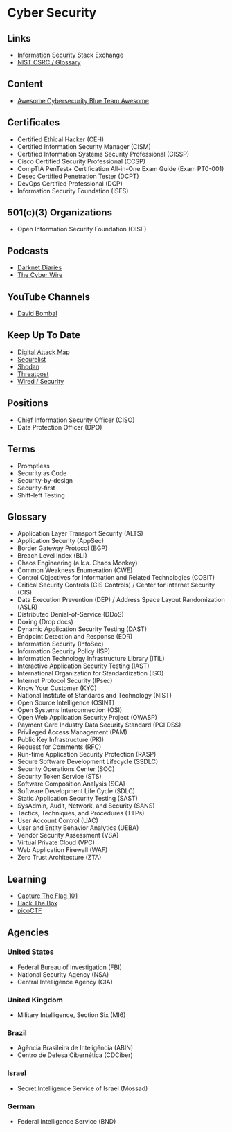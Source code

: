 # Cyber Security

<!--
https://proofpoint.com
-->

<!--
https://docs.google.com/spreadsheets/d/1bxTwAkdvken_rGFtTWCp-mUCDH37aisdZNLSWWtj5DU/edit#gid=726008638
https://docs.google.com/spreadsheets/d/12CD9GOZG0ib2ElQfUFJPk5KjFqMZiU1ZdXYXcFiNm10/edit#gid=0
-->

<!--
Cloud Security
SDLC Practices
Bug Bounties
Threat Intelligence
Malware Analysis
Risk Management
Vulnerability Management
IOT Security
SIEM Analysis
Blockchain Security
Threat Hunting

https://app.pluralsight.com/paths/skill/information-and-cyber-security-foundations
https://app.pluralsight.com/paths/skill/malware-analysis
https://app.pluralsight.com/paths/skill/malware-prevention-detection-and-response

https://app.pluralsight.com/paths/skill/threat-hunting
-->

<!--
Discover the computers owned by the company (Inventory Software)
-->

<!--
Segurança através de varias camadas, prevenção caso uma das camadas falhe
-->

<!--
https://app.pluralsight.com/library/cou rses/allthetalks-session-43/table-of-contents

https://app.pluralsight.com/library/courses/enabling-security-governance-compliance-devsecops/table-of-contents
https://app.pluralsight.com/library/courses/vulnerability-management-big-picture/table-of-contents
https://app.pluralsight.com/library/courses/allthetalks-session-29/table-of-contents
https://app.pluralsight.com/library/courses/security-architecture-design-big-picture/table-of-contents
https://app.pluralsight.com/library/courses/zero-trust-architecture-getting-started/table-of-contents
https://app.pluralsight.com/library/courses/devsecops-big-picture/table-of-contents
https://app.pluralsight.com/library/courses/cyber-security-essentials/table-of-contents
https://app.pluralsight.com/library/courses/devops-foundations-security-devsecops/table-of-contents
https://app.pluralsight.com/library/courses/performing-devsecops-automated-security-testing/table-of-contents
https://app.pluralsight.com/library/courses/allthetalks-session-52/table-of-contents
https://app.pluralsight.com/library/courses/soar-big-picture/table-of-contents

https://linkedin.com/learning/paths/get-ahead-in-devsecops
https://linkedin.com/learning/search?entityType=COURSE&keywords=DevSecOps

https://linkedin.com/learning/devsecops-automated-security-testing/welcome
https://linkedin.com/learning/security-testing-essential-training/the-importance-of-security-testing
https://linkedin.com/learning/python-pen-testing-aws/using-python-to-test-for-cloud-deployment-weaknesses-through-pen-testing

https://github.com/ashemery/exploitation-course
https://github.com/ossf
https://github.com/cisagov/RedEye
-->

<!--
Awareness, Agility and Advanced Controls - The AAA Triad Of Security
-->

## Links

- [Information Security Stack Exchange](https://security.stackexchange.com)
- [NIST CSRC / Glossary](https://csrc.nist.gov/glossary)

## Content

- [Awesome Cybersecurity Blue Team Awesome](https://github.com/fabacab/awesome-cybersecurity-blueteam)

<!--
https://tinfoleak.com/
-->

## Certificates

- Certified Ethical Hacker (CEH)
- Certified Information Security Manager (CISM)
- Certified Information Systems Security Professional (CISSP)
- Cisco Certified Security Professional (CCSP)
- CompTIA PenTest+ Certification All-in-One Exam Guide (Exam PT0-001)
- Desec Certified Penetration Tester (DCPT)
- DevOps Certified Professional (DCP)
- Information Security Foundation (ISFS)

<!--
COBIT
ITIL
ISO/IEC 27001 Foundation
Security+
-->

## 501(c)(3) Organizations

- Open Information Security Foundation (OISF)

## Podcasts

- [Darknet Diaries](https://darknetdiaries.com)
- [The Cyber Wire](https://thecyberwire.com)

## YouTube Channels

- [David Bombal](https://youtube.com/c/DavidBombal)

## Keep Up To Date

- [Digital Attack Map](https://digitalattackmap.com)
- [Securelist](https://securelist.com)
- [Shodan](https://shodan.io/)
- [Threatpost](https://threatpost.com)
- [Wired / Security](https://wired.com/category/security/)

<!--
https://nakedsecurity.sophos.com/
https://securityboulevard.com/
https://scmagazine.com/security-weekly
-->

## Positions

- Chief Information Security Officer (CISO)
- Data Protection Officer (DPO)

<!--
Security Analyst
Security Specialist
Incident Responder
Cryptographer
Security Architect
Security Auditor
Forensic Expert
Penetration Tester
Security Engineer
Source Code Auditor
Application Security Advocate
Application Security Specialist
Application Security Engineer
DevSecOps Advocate

Segurança da Informação (SI) / Information Security (IS)
-->

## Terms

- Promptless
- Security as Code
- Security-by-design
- Security-first
- Shift-left Testing

<!--
- Copycat Crime
- Flash Loan
- Postmortem
-->

## Glossary

- Application Layer Transport Security (ALTS)
- Application Security (AppSec)
- Border Gateway Protocol (BGP)
- Breach Level Index (BLI)
- Chaos Engineering (a.k.a. Chaos Monkey)
- Common Weakness Enumeration (CWE)
- Control Objectives for Information and Related Technologies (COBIT)
- Critical Security Controls (CIS Controls) / Center for Internet Security (CIS)
- Data Execution Prevention (DEP) / Address Space Layout Randomization (ASLR)
- Distributed Denial-of-Service (DDoS)
- Doxing (Drop docs)
- Dynamic Application Security Testing (DAST)
- Endpoint Detection and Response (EDR)
- Information Security (InfoSec)
- Information Security Policy (ISP)
- Information Technology Infrastructure Library (ITIL)
- Interactive Application Security Testing (IAST)
- International Organization for Standardization (ISO)
- Internet Protocol Security (IPsec)
- Know Your Customer (KYC)
- National Institute of Standards and Technology (NIST)
- Open Source Intelligence (OSINT)
- Open Systems Interconnection (OSI)
- Open Web Application Security Project (OWASP)
- Payment Card Industry Data Security Standard (PCI DSS)
- Privileged Access Management (PAM)
- Public Key Infrastructure (PKI)
- Request for Comments (RFC)
- Run-time Application Security Protection (RASP)
- Secure Software Development Lifecycle (SSDLC)
- Security Operations Center (SOC)
- Security Token Service (STS)
- Software Composition Analysis (SCA)
- Software Development Life Cycle (SDLC)
- Static Application Security Testing (SAST)
- SysAdmin, Audit, Network, and Security (SANS)
- Tactics, Techniques, and Procedures (TTPs)
- User Account Control (UAC)
- User and Entity Behavior Analytics (UEBA)
- Vendor Security Assessment (VSA)
- Virtual Private Cloud (VPC)
- Web Application Firewall (WAF)
- Zero Trust Architecture (ZTA)

## Learning

- [Capture The Flag 101](https://ctf101.org/)
- [Hack The Box](https://hackthebox.com)
- [picoCTF](https://picoctf.org/)

<!--
Web Security Academy
SANS 2020 CTF
CTF challenge
-->

## Agencies

### United States

- Federal Bureau of Investigation (FBI)
- National Security Agency (NSA)
- Central Intelligence Agency (CIA)

### United Kingdom

- Military Intelligence, Section Six (MI6)

### Brazil

- Agência Brasileira de Inteligência (ABIN)
- Centro de Defesa Cibernética (CDCiber)

### Israel

- Secret Intelligence Service of Israel (Mossad)

### German

- Federal Intelligence Service (BND)
